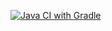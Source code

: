[![Java CI with Gradle](https://github.com/sergei0111/api-ci1/actions/workflows/gradle.yml/badge.svg)](https://github.com/sergei0111/api-ci1/actions/workflows/gradle.yml)